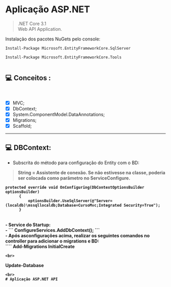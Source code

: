 # Aplicação ASP.NET

> .NET Core 3.1<br>
> Web API Application.<br>

Instalação dos pacotes NuGets pelo console:<br>
 ```
Install-Package Microsoft.EntityFrameworkCore.SqlServer

Install-Package Microsoft.EntityFrameworkCore.Tools


```

## 💻 Conceitos :
<br>

- [x] MVC; 
- [X] DbContext;
- [X] System.ComponentModel.DataAnnotations;
- [X] Migrations;
- [X] Scaffold;

___________________________________________________________________________________________________________________________________________
  ## 💻 DBContext:<br>
  
  - Subscrita do método para configuração do Entity com o BD:<b>
  > String = Assistente de conexão. Se não estivesse na classe, poderia ser colocada como parãmetro no ServiceConfigure.<br>
  
  ```
  protected override void OnConfiguring(DbContextOptionsBuilder optionsBuilder)
        {
            optionsBuilder.UseSqlServer(@"Server=(localdb)\mssqllocaldb;Database=CursoMvc;Integrated Security=True");
        }
  ```
  <br>
  - Service do Startup:<br>
  - 
  ```
  ConfigureServices.AddDbContext<Context>();
  ```
  <br>
  - Após asconfigurações acima, realizar os seguintes comandos no controller para adicionar o migrations e BD:<br>
  ````
  Add-Migrations InitialCreate

  ````
  <br>
  ````
  Update-Database
  ````
  <br>
  # Aplicação ASP.NET API
